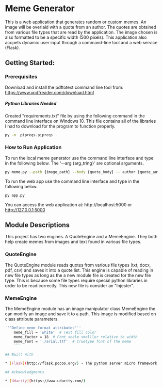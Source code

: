 # Meme Generator

This is a web application that generates random or custom memes. An image will be overlaid with a quote from an author. The quotes are obtained from various file types that are read by the application. The image chosen is also formatted to be a specific width (500 pixels). This application also accpets dynamic user input through a command-line tool and a web service (Flask).

## Getting Started:

### Prerequisites

Download and install the pdftotext command line tool from: https://www.xpdfreader.com/download.html

##### Python Libraries Needed
Created "requirements.txt" file by using the following command in the command line interface on Windows 10. This file contains all of the libraries I had to download for the program to function properly.

```bash
py -m  pipreqs.pipreqs .
```

### How to Run Application

To run the local meme generator use the command line interface and type in the following below. The '--arg {arg_tring}' are optional arguments.

```bash
py meme.py --path {image_path} --body {quote_body} -- author {quote_author}
```

To run the web app use the command line interface and type in the following below.
```bash
py app.py
```

You can access the web application at: http://localhost:5000 or http://127.0.0.1:5000

## Module Descriptions
This project has two engines. A QuoteEngine and a MemeEngine. They both help create memes from images and text found in various file types.

### QuoteEngine
The QuoteEngine module reads quotes from various file types (txt, docx, pdf, csv) and saves it into a quote list. This engine is capable of reading in new file types as long as the a new module file is created for the new file type. This is because some file types require special python libraries in order to be read correctly. This new file is consider an "Injester".

### MemeEngine
The MemeEngine module has an image manipulator class MemeEngine the can modify an image and save it to a path. This image is modified based on class attribute parameters.

```bash
'''Define meme format attributes'''
    meme_fill = 'white'  # Text fill color
    meme_factor = 18  # Font scale smalller relative to width
    meme_font = './arial.ttf'  # truetype font of the meme
    ```

## Built With

* [Flask](http://flask.pocoo.org/) - The python server micro framework

## Acknowledgments

* [Udacity](https://www.udacity.com/)
